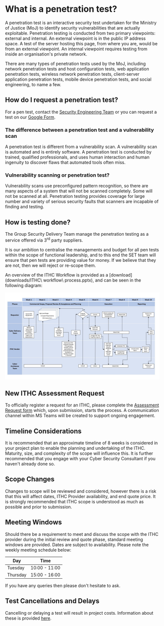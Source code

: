 # What is a penetration test?

A penetration test is an interactive security test undertaken for the Ministry of Justice (MoJ)
to identify security vulnerabilities that are actually exploitable.
Penetration testing is conducted from two primary viewpoints: external and
internal.
An external viewpoint is in the public IP address space.
A test of the server hosting this page,
from where you are,
would be from an external viewpoint.
An internal viewpoint requires testing from inside an organisation's private
network.

There are many types of penetration tests used by the MoJ,
including network penetration tests and host configuration tests,
web application penetration tests,
wireless network penetration tests,
client-server application penetration tests,
mobile device penetration tests,
and social engineering,
to name a few.

## How do I request a penetration test?

For a pen test,
contact the [Security Engineering Team](mailto:OperationalSecurityTeam@justice.gov.uk)
or you can request a test on our
[Google Form](https://docs.google.com/a/digital.justice.gov.uk/forms/d/1oixiLuUeORTv9YuxrfenCowKyGiXBMOpVlJRnR4Z8cM).

### The difference between a penetration test and a vulnerability scan

A penetration test is different from a vulnerability scan.
A vulnerability scan is automated and is entirely software.
A penetration test is conducted by trained,
qualified professionals,
and uses human interaction and human ingenuity to discover flaws that automated
tools often miss.

### Vulnerability scanning or penetration test?

Vulnerability scans use preconfigured pattern recognition,
so there are many aspects of a system that will not be scanned completely.
Some will not be scanned at all.
Penetration testing provides coverage for large number and variety of serious
security faults that scanners are incapable of finding and testing.

## How is testing done?

The Group Security Delivery Team manage the penetration testing as a service
offered via 3<sup>rd</sup> party suppliers.

It is our ambition to centralise the managements and budget for all pen tests
within the scope of functional leadership,
and to this end the SET team will ensure that pen tests are providing value for
money.
If we believe that they are not,
then we will reject or re-scope them.

<!--
The SET team are wholly responsible for the pen testing finances -
working with David Rogers, Chief Technology Officer and Fola Shodeinde,
Business Manager
-->

An overview of the ITHC Workflow is provided as a [download](downloads/ITHC\ workflow\ process.pptx),
and can be seen in the following diagram:

![ITHC workflow](images/workflow.jpg)

## New ITHC Assessment Request

To officially register a request for an ITHC,
please complete the
[Assessment Request form](https://docs.google.com/forms/d/e/1FAIpQLScOcsv8qpM07EmkFy8Y9MdAuUV7jmvyz9_GZznVx39olufVcA/viewform?c=0&w=1)
which,
upon submission,
starts the process.
A communication channel within MS Teams will be created to support ongoing
engagement.

## Timeline Considerations

It is recommended that an approximate timeline of 8 weeks is considered in your
project plan to enable the planning and undertaking of the ITHC.
Maturity,
size,
and complexity of the scope will influence this.
It is further recommended that you engage with your Cyber Security Consultant if
you haven't already done so.

## Scope Changes

Changes to scope will be reviewed and considered,
however there is a risk that this will affect dates,
ITHC Provider availability,
and end quote price.
It is strongly recommended that ITHC scope is understood as much as possible and
prior to submission.

## Meeting Windows

Should there be a requirement to meet and discuss the scope with the ITHC
provider during the initial review and quote phase,
standard meeting windows are provided.
Dates are subject to availability.
Please note the weekly meeting schedule below:

| Day | Time |
|---|---|
| Tuesday | 10:00 - 11:00 |
| Thursday | 15:00 - 16:00 |

If you have any queries then please don't hesitate to ask.

## Test Cancellations and Delays

Cancelling or delaying a test will result in project costs.
Information about these is provided [here](test-cancellations-and-delays.md).
